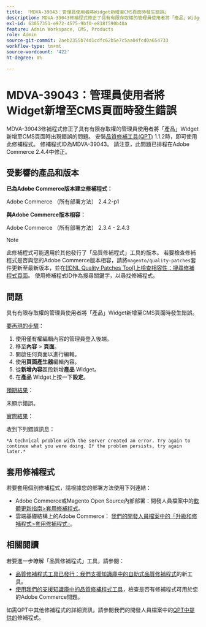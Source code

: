 ```yaml
---
title: 「MDVA-39043：管理員使用者將Widget新增至CMS頁面時發生錯誤」
description: MDVA-39043修補程式修正了具有有限存取權的管理員使用者將「產品」Widget新增至CMS頁面時出現錯誤的問題。 安裝[Quality Patches Tool (QPT)](https://experienceleague.adobe.com/zh-hant/docs/commerce-operations/upgrade-guide/patches/overview) 1.1.2時，即可使用此修補程式。 修補程式ID為MDVA-39043。 請注意，此問題已排程在Adobe Commerce 2.4.4中修正。
exl-id: 63057351-e972-4575-9bf0-e818f590b40a
feature: Admin Workspace, CMS, Products
role: Admin
source-git-commit: 2aeb2355b74d1cdfc62b5e7c5aa04fcd0a654733
workflow-type: tm+mt
source-wordcount: '422'
ht-degree: 0%

---
```


# MDVA-39043：管理員使用者將Widget新增至CMS頁面時發生錯誤

MDVA-39043修補程式修正了具有有限存取權的管理員使用者將「產品」Widget新增至CMS頁面時出現錯誤的問題。 安裝[品質修補工具(QPT)](https://experienceleague.adobe.com/zh-hant/docs/commerce-operations/upgrade-guide/patches/overview) 1.1.2時，即可使用此修補程式。 修補程式ID為MDVA-39043。 請注意，此問題已排程在Adobe Commerce 2.4.4中修正。

## 受影響的產品和版本

**已為Adobe Commerce版本建立修補程式：**

Adobe Commerce （所有部署方法） 2.4.2-p1

**與Adobe Commerce版本相容：**

Adobe Commerce （所有部署方法） 2.3.4 - 2.4.3

>[!NOTE]
>
>此修補程式可能適用於其他發行了「品質修補程式」工具的版本。 若要檢查修補程式是否與您的Adobe Commerce版本相容，請將`magento/quality-patches`套件更新至最新版本，並在[[!DNL Quality Patches Tool]上檢查相容性：搜尋修補程式頁面](https://experienceleague.adobe.com/tools/commerce-quality-patches/index.html?lang=zh-Hant)。 使用修補程式ID作為搜尋關鍵字，以尋找修補程式。

## 問題

具有有限存取權的管理員使用者將「產品」Widget新增至CMS頁面時發生錯誤。

<u>要再現的步驟</u>：

1. 使用僅有權編輯內容的管理員登入後端。
1. 移至&#x200B;**內容** > **頁面**。
1. 開啟任何頁面以進行編輯。
1. 使用&#x200B;**頁面產生器**&#x200B;編輯內容。
1. 從&#x200B;**新增內容**&#x200B;區段新增&#x200B;**產品** Widget。
1. 在&#x200B;**產品** Widget上按一下&#x200B;**設定**。

<u>預期結果</u>：

未顯示錯誤。

<u>實際結果</u>：

收到下列錯誤訊息：

`*A technical problem with the server created an error. Try again to continue what you were doing. If the problem persists, try again later.*`

## 套用修補程式

若要套用個別修補程式，請根據您的部署方法使用下列連結：

* Adobe Commerce或Magento Open Source內部部署：開發人員檔案中的[軟體更新指南>套用修補程式](https://experienceleague.adobe.com/zh-hant/docs/commerce-operations/tools/quality-patches-tool/usage)。
* 雲端基礎結構上的Adobe Commerce： [我們的開發人員檔案中的「升級和修補程式>套用修補程式」](https://experienceleague.adobe.com/zh-hant/docs/commerce-cloud-service/user-guide/develop/upgrade/apply-patches)。

## 相關閱讀

若要進一步瞭解「品質修補程式」工具，請參閱：

* [品質修補程式工具已發行：我們支援知識庫中的自助式品質修補程式](/help/announcements/adobe-commerce-announcements/magento-quality-patches-released-new-tool-to-self-serve-quality-patches.md)的新工具。
* [使用我們的支援知識庫中的品質修補程式工具](/help/support-tools/patches-available-in-qpt-tool/check-patch-for-magento-issue-with-magento-quality-patches.md)，檢查是否有修補程式可用於您的Adobe Commerce問題。

如需QPT中其他修補程式的詳細資訊，請參閱我們的開發人員檔案中的[QPT中提供的](https://experienceleague.adobe.com/tools/commerce-quality-patches/index.html?lang=zh-Hant)修補程式。
